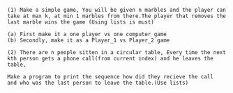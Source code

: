 	(1) Make a simple game, You will be given n marbles and the player can take at max k, at min 1 marbles from there.The player that removes the last marble wins the game (Using lists is must)

	(a) First make it a one player vs one computer game
	(b) Secondly, make it as a Player_1 vs Player_2 game

	(2) There are n people sitten in a circular table, Every time the next kth person gets a phone call(from current index) and he leaves the table,

	Make a program to print the sequence how did they recieve the call
	and who was the last person to leave the table.(Use lists)
